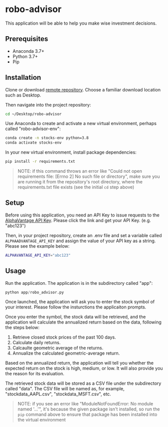 # robo-advisor

This application will be able to help you make wise investment decisions.

## Prerequisites

  + Anaconda 3.7+
  + Python 3.7+
  + Pip

## Installation

Clone or download [remote repository](https://github.com/sshshana/robo-advisory). Choose a familiar download location such as Desktop.

Then navigate into the project repository:

```sh
cd ~/Desktop/robo-advisor
```

Use Anaconda to create and activate a new virtual environment, perhaps called "robo-advisor-env":

```sh
conda create -n stocks-env python=3.8 
conda activate stocks-env
```
In your new virtual environment, install package dependencies:

```sh
pip install -r requirements.txt
```

> NOTE: if this command throws an error like "Could not open requirements file: [Errno 2] No such file or directory", make sure you are running it from the repository's root directory, where the requirements.txt file exists (see the initial `cd` step above)

## Setup
 
Before using this application, you need an API Key to issue requests to the [AlphaVantage API Key](https://www.alphavantage.co/). Please click the link and get your API Key. (e.g. "abc123")

Then, in your project repository, create an .env file and set a variable called `ALPHAADVANTAGE_API_KEY` and assign the value of your API key as a string. Please see the example below:

```sh
ALPHAVANTAGE_API_KEY="abc123"
```


## Usage
Run the application. The application is in the subdirectory called "app":

```py
python app/robo_advisor.py
```

Once launched, the application will ask you to enter the stock symbol of your interest. Please follow the insturctions the applicaiton prompts.

Once you enter the symbol, the stock data will be retrieved, and the application will calculate the annualized return based on the data, following the steps below:
 1. Retrieve closed stock prices of the past 100 days.
 2. Calculate daily returns.
 3. Calcaulte geometric average of the returns.
 4. Annualize the calculated geometric-average return.

Based on the annualized return, the application will tell you whether the expected return on the stock is high, medium, or low. It will also provide you the reason for its evaluation.

The retrieved stock data will be stored as a CSV file under the subdirectory called "data". The CSV file will be named as, for example, "stockdata_AAPL.csv", "stockdata_MSFT.csv",  etc.

> NOTE: if you see an error like "ModuleNotFoundError: No module named '...'", it's because the given package isn't installed, so run the `pip` command above to ensure that package has been installed into the virtual environment
